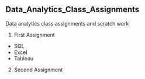 ## **Data_Analytics_Class_Assignments**
Data analytics class assignments and scratch work
1. First Assignment
  - SQL
  - Excel
  - Tableau
2. Second Assignment
